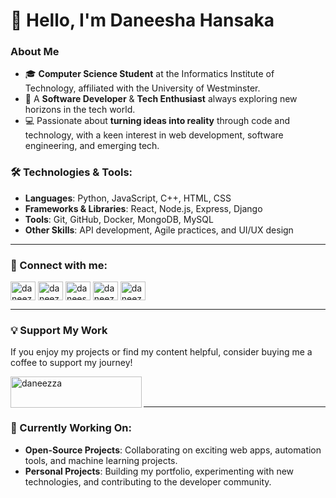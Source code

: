 # 👋 Hello, I'm Daneesha Hansaka

### About Me
- 🎓 **Computer Science Student** at the Informatics Institute of Technology, affiliated with the University of Westminster.
- 🎇 A **Software Developer** & **Tech Enthusiast** always exploring new horizons in the tech world.
- 💻 Passionate about **turning ideas into reality** through code and technology, with a keen interest in web development, software engineering, and emerging tech.

### 🛠️ Technologies & Tools:
- **Languages**: Python, JavaScript, C++, HTML, CSS
- **Frameworks & Libraries**: React, Node.js, Express, Django
- **Tools**: Git, GitHub, Docker, MongoDB, MySQL
- **Other Skills**: API development, Agile practices, and UI/UX design

---

### 🔗 Connect with me:

<p align="left">
  <a href="https://twitter.com/daneezza_03" target="blank"><img align="center" src="https://raw.githubusercontent.com/rahuldkjain/github-profile-readme-generator/master/src/images/icons/Social/twitter.svg" alt="daneezza_03" height="30" width="40" /></a>
  <a href="https://linkedin.com/in/daneezza" target="blank"><img align="center" src="https://raw.githubusercontent.com/rahuldkjain/github-profile-readme-generator/master/src/images/icons/Social/linked-in-alt.svg" alt="daneezza" height="30" width="40" /></a>
  <a href="https://fb.com/daneesha.hansaka.56" target="blank"><img align="center" src="https://raw.githubusercontent.com/rahuldkjain/github-profile-readme-generator/master/src/images/icons/Social/facebook.svg" alt="daneesha.hansaka.56" height="30" width="40" /></a>
  <a href="https://instagram.com/daneezza" target="blank"><img align="center" src="https://raw.githubusercontent.com/rahuldkjain/github-profile-readme-generator/master/src/images/icons/Social/instagram.svg" alt="daneezza" height="30" width="40" /></a>
  <a href="https://www.youtube.com/@daneezza" target="blank"><img align="center" src="https://raw.githubusercontent.com/rahuldkjain/github-profile-readme-generator/master/src/images/icons/Social/youtube.svg" alt="daneezza" height="30" width="40" /></a>
</p>

---

### 💡 Support My Work
If you enjoy my projects or find my content helpful, consider buying me a coffee to support my journey!

<p><a href="https://www.buymeacoffee.com/daneezza"> <img align="left" src="https://cdn.buymeacoffee.com/buttons/v2/default-yellow.png" height="50" width="210" alt="daneezza" /></a></p><br><br>

---

### 🌱 Currently Working On:
- **Open-Source Projects**: Collaborating on exciting web apps, automation tools, and machine learning projects.
- **Personal Projects**: Building my portfolio, experimenting with new technologies, and contributing to the developer community.
